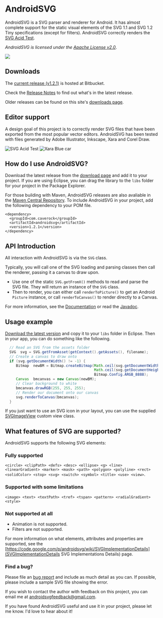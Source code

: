 # AndroidSVG

AndroidSVG is a SVG parser and renderer for Android.  It has almost complete support for the static
visual elements of the SVG 1.1 and SVG 1.2 Tiny specifications (except for filters).  AndroidSVG
correctly renders the [SVG Acid Test](http://www.codedread.com/acid/acid1.html).

*AndroidSVG is licensed under the [Apache License v2.0](http://www.apache.org/licenses/LICENSE-2.0)*.

<a href="https://twitter.com/AndroidSVG"><img src="http://i.imgur.com/gSGIbYP.png"/></a>

## Downloads

The [current release (v1.2.1)](https://bitbucket.org/paullebeau/androidsvg/downloads) is hosted at Bitbucket.

Check the [Release Notes](https://code.google.com/p/androidsvg/wiki/ReleaseNotes) to find out what's in the latest release.

Older releases can be found on this site's [ downloads page](https://code.google.com/p/androidsvg/downloads/list?can=1&q=&colspec=Filename+Summary+Uploaded+ReleaseDate+Size+DownloadCount).

## Editor support

A design goal of this project is to correctly render SVG files that have been exported from the
most popular vector editors. AndroidSVG has been tested with files generated by Adobe Illustrator,
Inkscape, Xara and Corel Draw.

![SVG Acid Test](http://i.imgur.com/ZaOi6rO.png)
![Xara Blue car](http://i.imgur.com/og8xnr6.png)

## How do I use AndroidSVG?

Download the latest release from the [download page](https://bitbucket.org/paullebeau/androidsvg/downloads)
and add it to your project.  If you are using Eclipse, you can drag the library to the `libs` folder for
your project in the Package Explorer.

For those building with Maven, AndroidSVG releases are also avaliable in the [Maven Central Repository](http://search.maven.org/#search|gav|1|g%3A%22com.caverock%22%20AND%20a%3A%22androidsvg%22).
To include AndroidSVG in your project, add the following dependency to your POM file.

```
<dependency>
  <groupId>com.caverock</groupId>
  <artifactId>androidsvg</artifactId>
  <version>1.2.1</version>
</dependency>
```

## API Introduction

All interaction with AndroidSVG is via the `SVG` class.

Typically, you will call one of the SVG loading and parsing classes then call the renderer, passing it a canvas to draw upon.
 
* Use one of the static `SVG.getFromX()` methods to read and parse the SVG file.  They will return an instance
  of the `SVG` class.
* Then to render, you can either call `renderToPicture()` to get an Android `Picture` instance, or call
  `renderToCanvas()` to render directly to a Canvas.

For more information, see the [Documentation](https://code.google.com/p/androidsvg/wiki/Documentation) or
read the [Javadoc](https://androidsvg.googlecode.com/hg/doc/index.html).

## Usage example

[Download the latest version](https://bitbucket.org/paullebeau/androidsvg/downloads) and copy it to your `libs` folder
in Eclipse.  Then in your app, you can do something like the following.

```java
  // Read an SVG from the assets folder
  SVG  svg = SVG.getFromAsset(getContext().getAssets(), filename);
  // Create a canvas to draw onto
  if (svg.getDocumentWidth() != -1) {
     Bitmap  newBM = Bitmap.createBitmap(Math.ceil(svg.getDocumentWidth()),
                                         Math.ceil(svg.getDocumentHeight()),
                                         Bitmap.Config.ARGB_8888);
     Canvas  bmcanvas = new Canvas(newBM);
     // Clear background to white
     bmcanvas.drawRGB(255, 255, 255);
     // Render our document onto our canvas
     svg.renderToCanvas(bmcanvas);
  }
```

If you just want to use an SVG icon in your layout, you can use the supplied
[SVGImageView](https://code.google.com/p/androidsvg/wiki/SVGImageView) custom view class.

## What features of SVG are supported?

AndroidSVG supports the following SVG elements:

### Fully supported

`<circle> <clipPath> <defs> <desc> <ellipse> <g> <line> <linearGradient> <marker> <mask> <path> <polygon> <polyline> <rect> <solidColor> <stop> <svg> <switch> <symbol> <title> <use> <view>`.

### Supported with some limitations

`<image> <text> <textPath> <tref> <tspan> <pattern> <radialGradient> <style>`

### Not supported at all

* Animation is not supported.
* Filters are not supported.

For more information on what elements, attributes and properties are supported, see the
[https://code.google.com/p/androidsvg/wiki/SVGImplementationDetails](SVGImplementationDetails SVG Implementations Details) page.

### Find a bug?

Please file an [bug report](https://github.com/BigBadaboom/androidsvg/issues) and include as much detail as you can.
If possible, please include a sample SVG file showing the error.

If you wish to contact the author with feedback on this project, you can email me at
[androidsvgfeedback@gmail.com](mailto:androidsvgfeedback@gmail.com).

If you have found AndroidSVG useful and use it in your project, please let me know. I'd love to hear about it!
